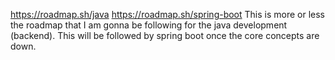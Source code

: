 https://roadmap.sh/java
https://roadmap.sh/spring-boot
This is more or less the roadmap that I am gonna be following for the java development (backend). This will be followed by spring boot once the core concepts are down.
